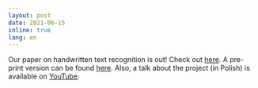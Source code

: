 ```yaml
---
layout: post
date: 2021-06-15
inline: true
lang: en
---
```



Our paper on handwritten text recognition is out! Check out [here](https://link.springer.com/chapter/10.1007%2F978-3-030-77961-0_13). A pre-print version can be found [here](https://github.com/computationalstylistics/preprints/blob/master/ICCS_paper_482.pdf). Also, a talk about the project (in Polish) is available on [YouTube](https://www.youtube.com/watch?v=hflvlWzbDts).


